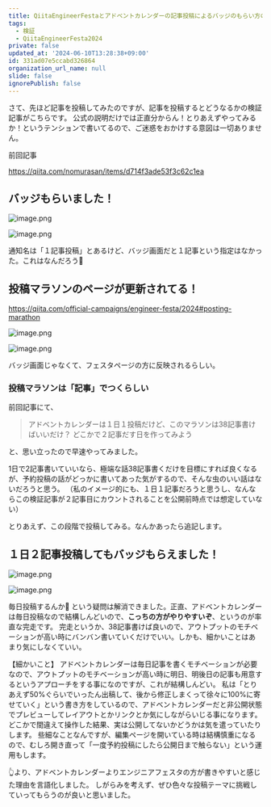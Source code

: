 ```yaml
---
title: QiitaEngineerFestaとアドベントカレンダーの記事投稿によるバッジのもらい方の違いを徹底検証！
tags:
  - 検証
  - QiitaEngineerFesta2024
private: false
updated_at: '2024-06-10T13:28:38+09:00'
id: 331ad07e5ccabd326864
organization_url_name: null
slide: false
ignorePublish: false
---
```

さて、先ほど記事を投稿してみたのですが、記事を投稿するとどうなるかの検証記事がこちらです。
公式の説明だけでは正直分からん！とりあえずやってみるか！というテンションで書いてるので、ご迷惑をおかけする意図は一切ありません。

前回記事

https://qiita.com/nomurasan/items/d714f3ade53f3c62c1ea

## バッジもらいました！
![image.png](https://qiita-image-store.s3.ap-northeast-1.amazonaws.com/0/122800/9321030e-972d-4152-32a1-0da3650621ca.png)

![image.png](https://qiita-image-store.s3.ap-northeast-1.amazonaws.com/0/122800/531d704a-ab98-69f6-f83b-6d70db3b2ea4.png)

通知名は「１記事投稿」とあるけど、バッジ画面だと１記事という指定はなかった。これはなんだろう🤔

## 投稿マラソンのページが更新されてる！
https://qiita.com/official-campaigns/engineer-festa/2024#posting-marathon

![image.png](https://qiita-image-store.s3.ap-northeast-1.amazonaws.com/0/122800/151eb72b-22a1-c20b-8b1e-b41d5dded57f.png)

![image.png](https://qiita-image-store.s3.ap-northeast-1.amazonaws.com/0/122800/98a35b21-b4ed-f969-0c53-8c98b64a346b.png)

バッジ画面じゃなくて、フェスタページの方に反映されるらしい。

### 投稿マラソンは「記事」でつくらしい
前回記事にて、

> アドベントカレンダーは１日１投稿だけど、このマラソンは38記事書けばいいだけ？
> どこかで２記事だす日を作ってみよう

と、思い立ったので早速やってみました。

1日で2記事書いていいなら、極端な話38記事書くだけを目標にすれば良くなるが、予約投稿の話がどっかに書いてあった気がするので、そんな虫のいい話はないだろうと思う。
（私のイメージ的にも、１日１記事だろうと思うし、なんならこの検証記事が２記事目にカウントされることを公開前時点では想定していない）

とりあえず、この段階で投稿してみる。なんかあったら追記します。

## １日２記事投稿してもバッジもらえました！
![image.png](https://qiita-image-store.s3.ap-northeast-1.amazonaws.com/0/122800/e199e12e-a725-2a3a-0974-3bf1a7d67313.png)

![image.png](https://qiita-image-store.s3.ap-northeast-1.amazonaws.com/0/122800/1196ff7c-b1f2-57ee-fe08-be0e17d06e16.png)

毎日投稿するんか🤔
という疑問は解消できました。正直、アドベントカレンダーは毎日投稿なので結構しんどいので、**こっちの方がやりやすいぞ**、というのが率直な完走です。
完走というか、38記事書けば良いので、アウトプットのモチベーションが高い時にバンバン書いていくだけでいい。しかも、細かいことはあまり気にしなくていい。

【細かいこと】
アドベントカレンダーは毎日記事を書くモチベーションが必要なので、アウトプットのモチベーションが高い時に明日、明後日の記事も用意するというアプローチをする事になのですが、これが結構しんどい。
私は「とりあえず50%ぐらいでいったん出稿して、後から修正しまくって徐々に100%に寄せていく」という書き方をしているので、アドベントカレンダーだと非公開状態でプレビューしてレイアウトとかリンクとか気にしながらいじる事になります。
どこかで間違えて操作した結果、実は公開してないかどうかは気を遣っていたりします。
些細なことなんですが、編集ページを開いている時は結構慎重になるので、むしろ開き直って「一度予約投稿にしたら公開日まで触らない」という運用もします。

👆より、アドベントカレンダーよりエンジニアフェスタの方が書きやすいと感じた理由を言語化しました。
しがらみを考えず、ぜひ色々な投稿テーマに挑戦していってもらうのが良いと思いました。
